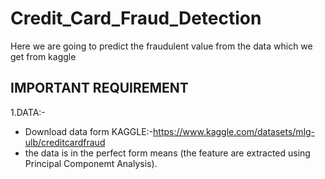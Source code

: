 # Credit_Card_Fraud_Detection
Here we are going to predict the fraudulent value from the data which we get from kaggle 
## IMPORTANT REQUIREMENT
1.DATA:-
  * Download data form KAGGLE:-https://www.kaggle.com/datasets/mlg-ulb/creditcardfraud
  * the data is in the perfect form means (the feature are extracted using Principal Componemt Analysis). 
